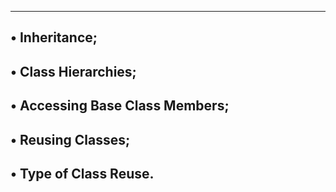 ---------------------------------------
• Inheritance;
-----------------------------------------
• Class Hierarchies;
-----------------------------------------
• Accessing Base Class Members;
---------------------------------------
• Reusing Classes;
---------------------------------------
• Type of Class Reuse.
----------------------------------------
